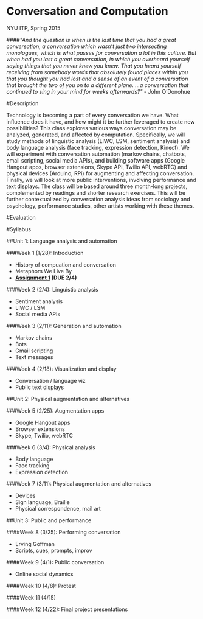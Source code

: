 Conversation and Computation
==============

NYU ITP, Spring 2015

####_"And the question is when is the last time that you had a great conversation, a conversation which wasn’t just two intersecting monologues, which is what passes for conversation a lot in this culture. But when had you last a great conversation, in which you overheard yourself saying things that you never knew you knew. That you heard yourself receiving from somebody words that absolutely found places within you that you thought you had lost and a sense of an event of a conversation that brought the two of you on to a different plane. …a conversation that continued to sing in your mind for weeks afterwards?"_ - John O’Donohue

#Description

Technology is becoming a part of every conversation we have. What influence does it have, and how might it be further leveraged to create new possibilities? This class explores various ways conversation may be analyzed, generated, and affected by computation. Specifically, we will study methods of linguistic analysis (LIWC, LSM, sentiment analysis) and body language analysis (face tracking, expression detection, Kinect). We will experiment with conversation automation (markov chains, chatbots, email scripting, social media APIs), and building software apps (Google Hangout apps, browser extensions, Skype API, Twilio API, webRTC) and physical devices (Arduino, RPi) for augmenting and affecting conversation. Finally, we will look at more public interventions, involving performance and text displays. The class will be based around three month-long projects, complemented by readings and shorter research exercises. This will be further contextualized by conversation analysis ideas from sociology and psychology, performance studies, other artists working with these themes.

#Evaluation


#Syllabus

##Unit 1: Language analysis and automation

###Week 1 (1/28): Introduction
* History of compuation and conversation
* Metaphors We Live By
* __[Assignment 1](https://github.com/lmccart/itp-convo-comp/wiki/Assignments#assignment-1-due-24) (DUE 2/4)__

###Week 2 (2/4): Linguistic analysis
* Sentiment analysis
* LIWC / LSM
* Social media APIs

###Week 3 (2/11): Generation and automation
* Markov chains
* Bots
* Gmail scripting
* Text messages

###Week 4 (2/18): Visualization and display
* Conversation / language viz
* Public text displays

##Unit 2: Physical augmentation and alternatives

###Week 5 (2/25): Augmentation apps
* Google Hangout apps
* Browser extensions
* Skype, Twilio, webRTC

###Week 6 (3/4): Physical analysis
* Body language
* Face tracking
* Expression detection

###Week 7 (3/11): Physical augmentation and alternatives
* Devices
* Sign language, Braille
* Physical correspondence, mail art

##Unit 3: Public and performance

####Week 8 (3/25): Performing conversation
* Erving Goffman
* Scripts, cues, prompts, improv

####Week 9 (4/1): Public conversation
* Online social dynamics

####Week 10 (4/8): Protest

####Week 11 (4/15)

####Week 12 (4/22): Final project presentations
